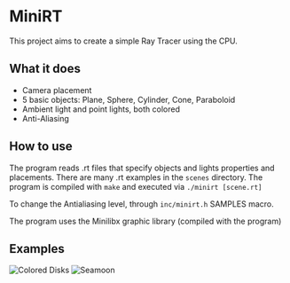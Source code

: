 # MiniRT
This project aims to create a simple Ray Tracer using the CPU.

## What it does
- Camera placement
- 5 basic objects: Plane, Sphere, Cylinder, Cone, Paraboloid
- Ambient light and point lights, both colored
- Anti-Aliasing

## How to use
The program reads .rt files that specify objects and lights properties and placements. There are many .rt examples in the ```scenes``` directory.
The program is compiled with ```make``` and executed via ```./minirt [scene.rt]```

To change the Antialiasing level, through ```inc/minirt.h``` SAMPLES macro.

The program uses the Minilibx graphic library (compiled with the program)

## Examples
![Colored Disks](https://github.com/user-attachments/assets/0a1e39ed-d3a5-4ca2-bd0e-2ba21dce7f97)
![Seamoon](https://github.com/user-attachments/assets/084c60f7-097e-4287-9038-c936ffa5d344)
